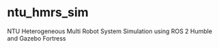 # ntu_hmrs_sim
NTU Heterogeneous Multi Robot System Simulation using ROS 2 Humble and Gazebo Fortress
